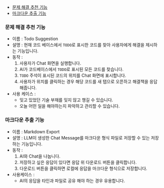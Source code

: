 - [문제 해결 추천 기능](#문제-해결-추천-기능)
- [마크다운 추출 기능](#마크다운-추출-기능)

### 문제 해결 추천 기능
- 이름 : Todo Suggestion
- 설명 : 현재 코드 베이스에서 `TODO`로 표시한 코드를 찾아 사용자에게 해결을 제시하는 기능입니다.   
- 동작 : 
  1. 사용자가 Chat 화면을 실행합니다. 
  2. AI가 코드베이스에서 `TODO`로 표시된 모든 코드를 찾습니다.
  3. `TODO` 주석이 표시된 코드의 위치를 Chat 화면에 표시합니다. 
  4. 사용자가 위치를 클릭하는 경우 해당 코드를 새 탭으로 오픈하고 해결책을 응답해줍니다. 
- 사용 케이스 : 
  - 잊고 있었던 기술 부채를 잊지 않고 챙길 수 있습니다.
  - 오늘 어떤 일을 해야하는지 파악하고 관리할 수 있습니다.

### 마크다운 추출 기능
- 이름 : Markdown Export
- 설명 : LLM이 생성한 Chat Message를 마크다운 형식 파일로 저장할 수 있는 저장하는 기능입니다.  
- 동작 : 
  1. AI와 Chat을 나눕니다. 
  2. 저장하고 싶은 응답이 있다면 응답 위 다운로드 버튼을 클릭합니다. 
  3. 다운로드 버튼을 클릭하면 로컬에 응답을 마크다운 형식으로 저장합니다.
- 사용케이스 : 
  - AI의 응답을 타인과 파일로 공유 해야 하는 경우 유용합니다.